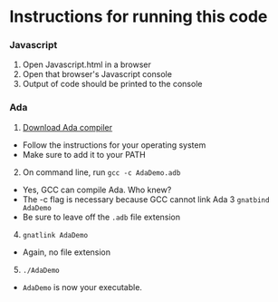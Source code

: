 # Instructions for running this code

### Javascript

 1. Open Javascript.html in a browser
 2. Open that browser's Javascript console
 3. Output of code should be printed to the console

### Ada
 
 1. [Download Ada compiler](http://libre.adacore.com/download/)
   - Follow the instructions for your operating system
   - Make sure to add it to your PATH
 2. On command line, run `gcc -c AdaDemo.adb`
   - Yes, GCC can compile Ada. Who knew?
   - The -c flag is necessary because GCC cannot link Ada
 3  `gnatbind AdaDemo`
   - Be sure to leave off the `.adb` file extension
 4. `gnatlink AdaDemo`
   - Again, no file extension
 5. `./AdaDemo`
   - `AdaDemo` is now your executable.